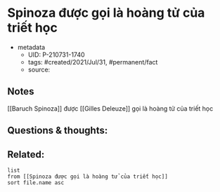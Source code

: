 ---
---

# Spinoza được gọi là hoàng tử của triết học

- metadata
	- UID: P-210731-1740
	- tags: #created/2021/Jul/31, #permanent/fact 
	- source: 

## Notes
[[Baruch Spinoza]] được [[Gilles Deleuze]] gọi là hoàng tử của triết học

## Questions & thoughts:

## Related:
```dataview
list
from [[Spinoza được gọi là hoàng tử của triết học]]
sort file.name asc
```
